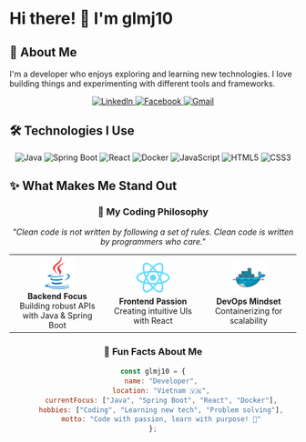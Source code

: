 # Hi there! 👋 I'm glmj10

## 🚀 About Me
I'm a developer who enjoys exploring and learning new technologies. I love building things and experimenting with different tools and frameworks.

<p align="center">
  <a href="https://linkedin.com/in/your-profile">
    <img src="https://img.shields.io/badge/LinkedIn-0077B5?style=for-the-badge&logo=linkedin&logoColor=white" alt="LinkedIn"/>
  </a>
  <a href="https://facebook.com/your-profile">
    <img src="https://img.shields.io/badge/Facebook-1877F2?style=for-the-badge&logo=facebook&logoColor=white" alt="Facebook"/>
  </a>
  <a href="mailto:your.email@example.com">
    <img src="https://img.shields.io/badge/Gmail-D14836?style=for-the-badge&logo=gmail&logoColor=white" alt="Gmail"/>
  </a>
</p>

## 🛠️ Technologies I Use

<p align="center">
  <img src="https://img.shields.io/badge/Java-ED8B00?style=for-the-badge&logo=openjdk&logoColor=white" alt="Java"/>
  <img src="https://img.shields.io/badge/Spring_Boot-6DB33F?style=for-the-badge&logo=spring-boot&logoColor=white" alt="Spring Boot"/>
  <img src="https://img.shields.io/badge/React-20232A?style=for-the-badge&logo=react&logoColor=61DAFB" alt="React"/>
  <img src="https://img.shields.io/badge/Docker-2496ED?style=for-the-badge&logo=docker&logoColor=white" alt="Docker"/>
  <img src="https://img.shields.io/badge/JavaScript-F7DF1E?style=for-the-badge&logo=javascript&logoColor=black" alt="JavaScript"/>
  <img src="https://img.shields.io/badge/HTML5-E34F26?style=for-the-badge&logo=html5&logoColor=white" alt="HTML5"/>
  <img src="https://img.shields.io/badge/CSS3-1572B6?style=for-the-badge&logo=css3&logoColor=white" alt="CSS3"/>
</p>

## ✨ What Makes Me Stand Out

<div align="center">

### 🎯 My Coding Philosophy
*"Clean code is not written by following a set of rules. Clean code is written by programmers who care."*

<table>
<tr>
<td align="center" width="33%">
<img src="https://raw.githubusercontent.com/devicons/devicon/master/icons/java/java-original.svg" width="60" height="60"/>
<br><strong>Backend Focus</strong>
<br>Building robust APIs with Java & Spring Boot
</td>
<td align="center" width="33%">
<img src="https://raw.githubusercontent.com/devicons/devicon/master/icons/react/react-original.svg" width="60" height="60"/>
<br><strong>Frontend Passion</strong>
<br>Creating intuitive UIs with React
</td>
<td align="center" width="33%">
<img src="https://raw.githubusercontent.com/devicons/devicon/master/icons/docker/docker-original.svg" width="60" height="60"/>
<br><strong>DevOps Mindset</strong>
<br>Containerizing for scalability
</td>
</tr>
</table>

### 🌟 Fun Facts About Me
```javascript
const glmj10 = {
    name: "Developer",
    location: "Vietnam 🇻🇳",
    currentFocus: ["Java", "Spring Boot", "React", "Docker"],
    hobbies: ["Coding", "Learning new tech", "Problem solving"],
    motto: "Code with passion, learn with purpose! 🚀"
};
